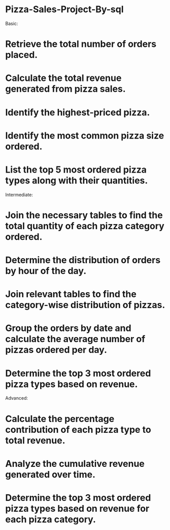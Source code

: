 # Pizza-Sales-Project-By-sql
Basic:
# Retrieve the total number of orders placed.
# Calculate the total revenue generated from pizza sales.
# Identify the highest-priced pizza.
# Identify the most common pizza size ordered.
# List the top 5 most ordered pizza types along with their quantities.


Intermediate:
# Join the necessary tables to find the total quantity of each pizza category ordered.
# Determine the distribution of orders by hour of the day.
# Join relevant tables to find the category-wise distribution of pizzas.
# Group the orders by date and calculate the average number of pizzas ordered per day.
# Determine the top 3 most ordered pizza types based on revenue.

Advanced:
# Calculate the percentage contribution of each pizza type to total revenue.
# Analyze the cumulative revenue generated over time.
# Determine the top 3 most ordered pizza types based on revenue for each pizza category.
